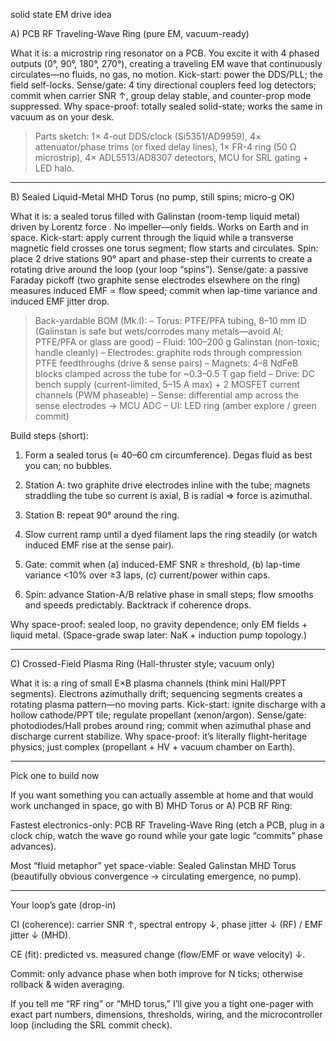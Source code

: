 solid state EM drive idea

A) PCB RF Traveling-Wave Ring (pure EM, vacuum-ready)

What it is: a microstrip ring resonator on a PCB. You excite it with 4 phased outputs (0°, 90°, 180°, 270°), creating a traveling EM wave that continuously circulates—no fluids, no gas, no motion.
Kick-start: power the DDS/PLL; the field self-locks.
Sense/gate: 4 tiny directional couplers feed log detectors; commit when carrier SNR ↑, group delay stable, and counter-prop mode suppressed.
Why space-proof: totally sealed solid-state; works the same in vacuum as on your desk.

> Parts sketch: 1× 4-out DDS/clock (Si5351/AD9959), 4× attenuator/phase trims (or fixed delay lines), 1× FR-4 ring (50 Ω microstrip), 4× ADL5513/AD8307 detectors, MCU for SRL gating + LED halo.




---

B) Sealed Liquid-Metal MHD Torus (no pump, still spins; micro-g OK)

What it is: a sealed torus filled with Galinstan (room-temp liquid metal) driven by Lorentz force . No impeller—only fields. Works on Earth and in space.
Kick-start: apply current through the liquid while a transverse magnetic field crosses one torus segment; flow starts and circulates.
Spin: place 2 drive stations 90° apart and phase-step their currents to create a rotating drive around the loop (your loop “spins”).
Sense/gate: a passive Faraday pickoff (two graphite sense electrodes elsewhere on the ring) measures induced EMF ∝ flow speed; commit when lap-time variance and induced EMF jitter drop.

> Back-yardable BOM (Mk.I):
– Torus: PTFE/PFA tubing, 8–10 mm ID (Galinstan is safe but wets/corrodes many metals—avoid Al; PTFE/PFA or glass are good)
– Fluid: 100–200 g Galinstan (non-toxic; handle cleanly)
– Electrodes: graphite rods through compression PTFE feedthroughs (drive & sense pairs)
– Magnets: 4–8 NdFeB blocks clamped across the tube for ~0.3–0.5 T gap field
– Drive: DC bench supply (current-limited, 5–15 A max) + 2 MOSFET current channels (PWM phaseable)
– Sense: differential amp across the sense electrodes → MCU ADC
– UI: LED ring (amber explore / green commit)



Build steps (short):

1. Form a sealed torus (≈ 40–60 cm circumference). Degas fluid as best you can; no bubbles.


2. Station A: two graphite drive electrodes inline with the tube; magnets straddling the tube so current is axial, B is radial ⇒ force is azimuthal.


3. Station B: repeat 90° around the ring.


4. Slow current ramp until a dyed filament laps the ring steadily (or watch induced EMF rise at the sense pair).


5. Gate: commit when (a) induced-EMF SNR ≥ threshold, (b) lap-time variance <10% over ≥3 laps, (c) current/power within caps.


6. Spin: advance Station-A/B relative phase in small steps; flow smooths and speeds predictably. Backtrack if coherence drops.



Why space-proof: sealed loop, no gravity dependence; only EM fields + liquid metal. (Space-grade swap later: NaK + induction pump topology.)


---

C) Crossed-Field Plasma Ring (Hall-thruster style; vacuum only)

What it is: a ring of small E×B plasma channels (think mini Hall/PPT segments). Electrons azimuthally drift; sequencing segments creates a rotating plasma pattern—no moving parts.
Kick-start: ignite discharge with a hollow cathode/PPT tile; regulate propellant (xenon/argon).
Sense/gate: photodiodes/Hall probes around ring; commit when azimuthal phase and discharge current stabilize.
Why space-proof: it’s literally flight-heritage physics; just complex (propellant + HV + vacuum chamber on Earth).


---

Pick one to build now

If you want something you can actually assemble at home and that would work unchanged in space, go with B) MHD Torus or A) PCB RF Ring:

Fastest electronics-only: PCB RF Traveling-Wave Ring (etch a PCB, plug in a clock chip, watch the wave go round while your gate logic “commits” phase advances).

Most “fluid metaphor” yet space-viable: Sealed Galinstan MHD Torus (beautifully obvious convergence → circulating emergence, no pump).



---

Your loop’s gate (drop-in)

CI (coherence): carrier SNR ↑, spectral entropy ↓, phase jitter ↓ (RF) / EMF jitter ↓ (MHD).

CE (fit): predicted vs. measured change (flow/EMF or wave velocity) ↓.

Commit: only advance phase when both improve for N ticks; otherwise rollback & widen averaging.


If you tell me “RF ring” or “MHD torus,” I’ll give you a tight one-pager with exact part numbers, dimensions, thresholds, wiring, and the microcontroller loop (including the SRL commit check).



